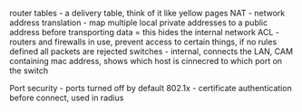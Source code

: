 router tables - a delivery table, think of it like yellow pages
NAT - network address translation - map multiple local private addresses to a public address before transporting data = this hides the internal network
ACL - routers and firewalls in use, prevent access to certain things, if no rules defined all packets are rejected
switches - internal, connects the LAN, CAM containing mac address, shows which host is cinnecred to which port on the switch


Port security - ports turned off by default
802.1x - certificate authentication before connect, used in radius
